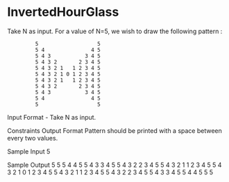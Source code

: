 # InvertedHourGlass

Take N as input. For a value of N=5, we wish to draw the following pattern :

             5                   5 
             5 4               4 5 
             5 4 3           3 4 5 
             5 4 3 2       2 3 4 5 
             5 4 3 2 1   1 2 3 4 5 
             5 4 3 2 1 0 1 2 3 4 5 
             5 4 3 2 1   1 2 3 4 5 
             5 4 3 2       2 3 4 5 
             5 4 3           3 4 5 
             5 4               4 5 
             5                   5 

Input Format -
Take N as input.

Constraints 
Output Format
Pattern should be printed with a space between every two values.

Sample Input
5

Sample Output
5                   5 
5 4               4 5 
5 4 3           3 4 5 
5 4 3 2       2 3 4 5 
5 4 3 2 1   1 2 3 4 5 
5 4 3 2 1 0 1 2 3 4 5 
5 4 3 2 1   1 2 3 4 5 
5 4 3 2       2 3 4 5 
5 4 3           3 4 5 
5 4               4 5 
5                   5 
